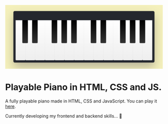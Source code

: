 ![Preview](/assets/img/preview.png)

# Playable Piano in HTML, CSS and JS.

A fully playable piano made in HTML, CSS and JavaScript. You can play it [here](https://frontendpipo.github.io/playable-piano/).

Currently developing my frontend and backend skills...  🚧


